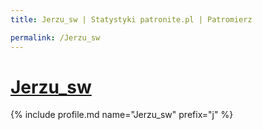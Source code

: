 ```yaml
---
title: Jerzu_sw | Statystyki patronite.pl | Patromierz

permalink: /Jerzu_sw
---
```


# [Jerzu_sw](https://patronite.pl/Jerzu_sw)

{% include profile.md name="Jerzu_sw" prefix="j" %}
